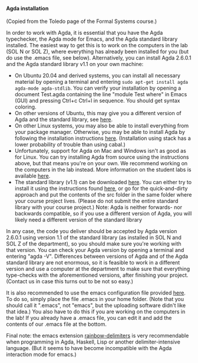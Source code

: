 #### Agda installation

(Copied from the Toledo page of the Formal Systems course.)

In order to work with Agda, it is essential that you have the Agda typechecker, the Agda mode for Emacs, and the Agda standard library installed. The easiest way to get this is to work on the computers in the lab (SOL N or SOL Z), where everything has already been installed for you (but do use the .emacs file, see below). Alternatively, you can install Agda 2.6.0.1 and the Agda standard library v1.1 on your own machine:

* On Ubuntu 20.04 and derived systems, you can install all necessary material by opening a terminal and entering `sudo apt-get install agda agda-mode agda-stdlib`. You can verify your installation by opening a document Test.agda containing the line "module Test where" in Emacs (GUI) and pressing Ctrl+c Ctrl+l in sequence. You should get syntax coloring.
* On other versions of Ubuntu, this may give you a different version of Agda and the standard library, see [here](https://packages.ubuntu.com/search?keywords=agda&searchon=names&suite=all&section=all).
* On other Linux systems, you may also be able to install everything from your package manager. Otherwise, you may be able to install Agda by following the installation instructions [here](https://agda.readthedocs.io/en/v2.6.2/getting-started/installation.html). (Installation using stack has a lower probability of trouble than using cabal.)
* Unfortunately, support for Agda on Mac and Windows isn't as good as for Linux. You can try installing Agda from source using the instructions above, but that means you're on your own. We recommend working on the computers in the lab instead. More information on the student labs is available [here](https://system.cs.kuleuven.be/cs/system/wegwijs/computerklas/index-E.shtml).
* The standard library (v1.1) can be downloaded [here](https://github.com/agda/agda-stdlib/tree/v1.1). You can either try to install it using the instructions found [here](http://wiki.portal.chalmers.se/agda/pmwiki.php?n=Libraries.StandardLibrary), or go for the quick-and-dirty approach and put the contents of the src folder in the same folder where your course project lives. (Please do not submit the entire standard library with your course project.) Note: Agda is neither forwards- nor backwards compatible, so if you use a different version of Agda, you will likely need a different version of the standard library

In any case, the code you deliver should be accepted by Agda version 2.6.0.1 using version 1.1 of the standard library (as installed in SOL N and SOL Z of the department), so you should make sure you're working with that version. You can check your Agda version by opening a terminal and entering "agda -V". Differences between versions of Agda and of the Agda standard library are not enormous, so it is feasible to work in a different version and use a computer at the department to make sure that everything type-checks with the aforementioned versions, after finishing your project. (Contact us in case this turns out to be not so easy.)

It is also recommended to use the emacs configuration file provided [here](github.com/anuyts/agda-sessions). To do so, simply place the file .emacs in your home folder. (Note that you should call it ".emacs", not "emacs", but the uploading software didn't like that idea.) You also have to do this if you are working on the computers in the lab! If you already have a .emacs file, you can edit it and add the contents of our .emacs file at the bottom.

Final note: the emacs extension [rainbow-delimiters](https://github.com/Fanael/rainbow-delimiters) is very recommendable when programming in Agda, Haskell, Lisp or another delimiter-intensive language. (But it seems to have become incompatible with the Agda interaction mode for emacs.)
